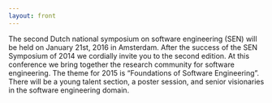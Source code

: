 ```yaml
---
layout: front
---
```


<p class="lead"> 
The second Dutch national symposium on software engineering (SEN) will be held on January 21st, 2016 in Amsterdam. After the success of the SEN Symposium of 2014 we cordially invite you to the second edition. At this conference we bring together the research community for software engineering. The theme for 2015 is “Foundations of Software Engineering”. There will be a young talent section, a poster session, and senior visionaries in the software engineering domain.

<!--<a href="./posters/index.html">submit a poster</a> and <a href="./registration/index.html">register for free participation. --><!-- if you register before December 31th 2015.</a>-->
</p>
